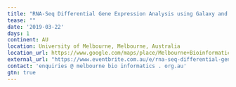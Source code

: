 ```yaml
---
title: "RNA-Seq Differential Gene Expression Analysis using Galaxy and the GVL" 
tease: ""
date: '2019-03-22'
days: 1
continent: AU
location: University of Melbourne, Melbourne, Australia
location_url: https://www.google.com/maps/place/Melbourne+Bioinformatics+(formerly+VLSCI)/@-37.800439,144.9627484,15z/data=!4m5!3m4!1s0x0:0x1a0ee743efded9b4!8m2!3d-37.800439!4d144.9627484
external_url: "https://www.eventbrite.com.au/e/rna-seq-differential-gene-expression-analysis-using-galaxy-the-gvl-22-mar-registration-57476092540"
contact: 'enquiries @ melbourne bio informatics . org.au'
gtn: true
---
```

